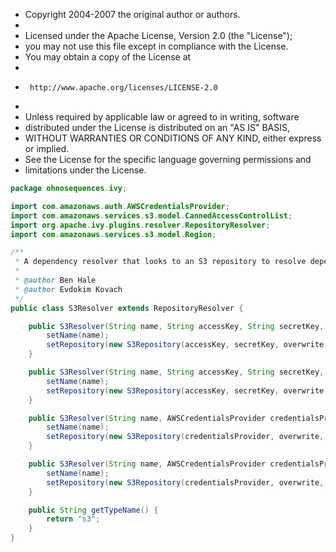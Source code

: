 
 * Copyright 2004-2007 the original author or authors.
 *
 * Licensed under the Apache License, Version 2.0 (the "License");
 * you may not use this file except in compliance with the License.
 * You may obtain a copy of the License at
 *
 *      http://www.apache.org/licenses/LICENSE-2.0
 *
 * Unless required by applicable law or agreed to in writing, software
 * distributed under the License is distributed on an "AS IS" BASIS,
 * WITHOUT WARRANTIES OR CONDITIONS OF ANY KIND, either express or implied.
 * See the License for the specific language governing permissions and
 * limitations under the License.


```java
package ohnosequences.ivy;

import com.amazonaws.auth.AWSCredentialsProvider;
import com.amazonaws.services.s3.model.CannedAccessControlList;
import org.apache.ivy.plugins.resolver.RepositoryResolver;
import com.amazonaws.services.s3.model.Region;

/**
 * A dependency resolver that looks to an S3 repository to resolve dependencies.
 *
 * @author Ben Hale
 * @author Evdokim Kovach
 */
public class S3Resolver extends RepositoryResolver {

	public S3Resolver(String name, String accessKey, String secretKey, boolean overwrite, Region region) {
		setName(name);
		setRepository(new S3Repository(accessKey, secretKey, overwrite, region));
	}

	public S3Resolver(String name, String accessKey, String secretKey, boolean overwrite, Region region, CannedAccessControlList acl) {
		setName(name);
		setRepository(new S3Repository(accessKey, secretKey, overwrite, region, acl));
	}

	public S3Resolver(String name, AWSCredentialsProvider credentialsProvider, boolean overwrite, Region region) {
		setName(name);
		setRepository(new S3Repository(credentialsProvider, overwrite, region));
	}

	public S3Resolver(String name, AWSCredentialsProvider credentialsProvider, boolean overwrite, Region region, CannedAccessControlList acl) {
		setName(name);
		setRepository(new S3Repository(credentialsProvider, overwrite, region, acl));
	}

	public String getTypeName() {
		return "s3";
	}
}

```




[main/java/ohnosequences/ivy/S3Repository.java]: S3Repository.java.md
[main/java/ohnosequences/ivy/S3RepositoryException.java]: S3RepositoryException.java.md
[main/java/ohnosequences/ivy/S3Resolver.java]: S3Resolver.java.md
[main/java/ohnosequences/ivy/S3Resource.java]: S3Resource.java.md
[main/java/ohnosequences/ivy/S3Utils.java]: S3Utils.java.md